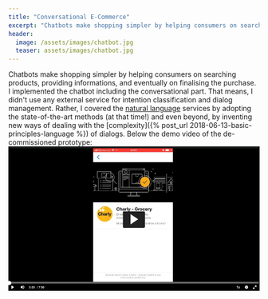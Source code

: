 ```yaml
---
title: "Conversational E-Commerce"
excerpt: "Chatbots make shopping simpler by helping consumers on searching products, providing informations, and eventually on finalising the purchase."
header:
  image: /assets/images/chatbot.jpg
  teaser: assets/images/chatbot.jpg
---
```


Chatbots make shopping simpler by helping consumers on searching products, providing informations, and eventually on finalising the purchase. I implemented the chatbot including the conversational part. That means, I didn't use any external service for intention classification and dialog management. Rather, I covered the [natural language](/tags#nlp) services by adopting the state-of-the-art methods (at that time!) and even beyond, by inventing new ways of dealing with the [complexity]({% post_url 2018-06-13-basic-principles-language %}) of dialogs.  Below the demo video of the de-commissioned prototype:
[![image-center](/assets/images/charly-video.png)](https://sapvideoa35699dc5.hana.ondemand.com/?entry_id=1_kp5hbyih)

